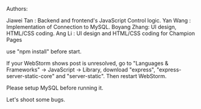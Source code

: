 Authors:

Jiawei Tan  : Backend and frontend's JavaScript Control logic.
Yan Wang    : Implementation of Connection to MySQL.
Boyang Zhang: UI design, HTML/CSS coding.
Ang Li      : UI design and HTML/CSS coding for Champion Pages


use "npm install" before start.

If your WebStorm shows post is unresolved, go to "Languages & Frameworks" -> JavaScript -> Library, download "express", "express-server-static-core" and "server-static". Then restart WebStorm.

Please setup MySQL before running it.

Let's shoot some bugs.